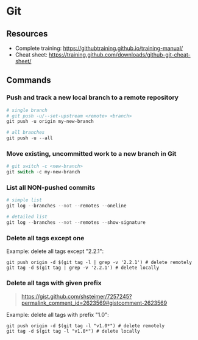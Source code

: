 # Git

## Resources

- Complete training: https://githubtraining.github.io/training-manual/
- Cheat sheet: https://training.github.com/downloads/github-git-cheat-sheet/

## Commands

### Push and track a new local branch to a remote repository

```powershell
# single branch
# git push -u/--set-upstream <remote> <branch>
git push -u origin my-new-branch

# all branches
git push -u --all
```

### Move existing, uncommitted work to a new branch in Git

```powershell
# git switch -c <new-branch>
git switch -c my-new-branch
```

### List all NON-pushed commits

```powershell
# simple list
git log --branches --not --remotes --oneline

# detailed list
git log --branches --not --remotes --show-signature
```

### Delete all tags except one

Example: delete all tags except "2.2.1":

```
git push origin -d $(git tag -l | grep -v '2.2.1') # delete remotely
git tag -d $(git tag | grep -v '2.2.1') # delete locally
```

### Delete all tags with given prefix

> https://gist.github.com/shsteimer/7257245?permalink_comment_id=2623569#gistcomment-2623569

Example: delete all tags with prefix "1.0":

```
git push origin -d $(git tag -l "v1.0*") # delete remotely
git tag -d $(git tag -l "v1.0*") # delete locally
```
